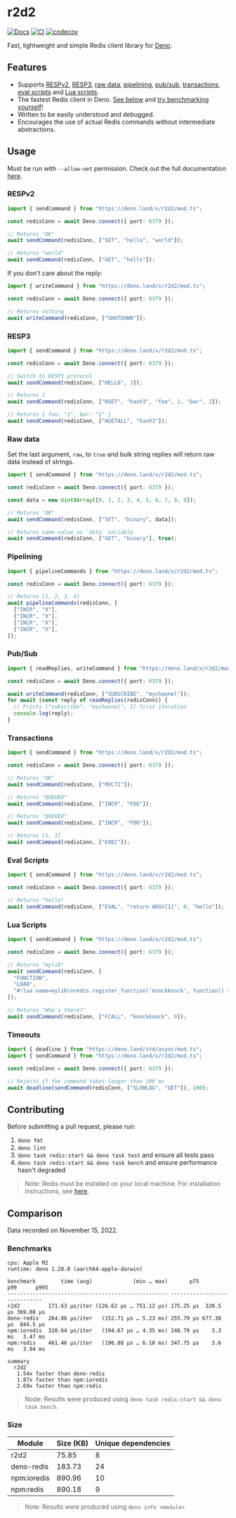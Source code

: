# r2d2

[![Docs](https://doc.deno.land/badge.svg)](https://doc.deno.land/https://deno.land/x/r2d2/mod.ts)
[![CI](https://github.com/iuioiua/r2d2/actions/workflows/ci.yml/badge.svg)](https://github.com/iuioiua/r2d2/actions/workflows/ci.yml)
[![codecov](https://codecov.io/gh/iuioiua/r2d2/branch/main/graph/badge.svg?token=8IDAVSL014)](https://codecov.io/gh/iuioiua/r2d2)

Fast, lightweight and simple Redis client library for
[Deno](https://deno.land/).

## Features

- Supports [RESPv2](#respv2), [RESP3](#resp3), [raw data](#raw-data),
  [pipelining](#pipelining), [pub/sub](#pubsub), [transactions](#transactions),
  [eval scripts](#eval-script) and [Lua scripts](#lua-script).
- The fastest Redis client in Deno. [See below](#benchmarks) and
  [try benchmarking yourself](#contributing)!
- Written to be easily understood and debugged.
- Encourages the use of actual Redis commands without intermediate abstractions.

## Usage

Must be run with `--allow-net` permission. Check out the full documentation
[here](https://doc.deno.land/https://deno.land/x/r2d2/mod.ts).

### RESPv2

```ts
import { sendCommand } from "https://deno.land/x/r2d2/mod.ts";

const redisConn = await Deno.connect({ port: 6379 });

// Returns "OK"
await sendCommand(redisConn, ["SET", "hello", "world"]);

// Returns "world"
await sendCommand(redisConn, ["GET", "hello"]);
```

If you don't care about the reply:

```ts
import { writeCommand } from "https://deno.land/x/r2d2/mod.ts";

const redisConn = await Deno.connect({ port: 6379 });

// Returns nothing
await writeCommand(redisConn, ["SHUTDOWN"]);
```

### RESP3

```ts
import { sendCommand } from "https://deno.land/x/r2d2/mod.ts";

const redisConn = await Deno.connect({ port: 6379 });

// Switch to RESP3 protocol
await sendCommand(redisConn, ["HELLO", 3]);

// Returns 2
await sendCommand(redisConn, ["HSET", "hash3", "foo", 1, "bar", 2]);

// Returns { foo: "1", bar: "2" }
await sendCommand(redisConn, ["HGETALL", "hash3"]);
```

### Raw data

Set the last argument, `raw`, to `true` and bulk string replies will return raw
data instead of strings.

```ts
import { sendCommand } from "https://deno.land/x/r2d2/mod.ts";

const redisConn = await Deno.connect({ port: 6379 });

const data = new Uint8Array([0, 1, 2, 3, 4, 5, 6, 7, 8, 9]);

// Returns "OK"
await sendCommand(redisConn, ["SET", "binary", data]);

// Returns same value as `data` variable
await sendCommand(redisConn, ["GET", "binary"], true);
```

### Pipelining

```ts
import { pipelineCommands } from "https://deno.land/x/r2d2/mod.ts";

const redisConn = await Deno.connect({ port: 6379 });

// Returns [1, 2, 3, 4]
await pipelineCommands(redisConn, [
  ["INCR", "X"],
  ["INCR", "X"],
  ["INCR", "X"],
  ["INCR", "X"],
]);
```

### Pub/Sub

```ts
import { readReplies, writeCommand } from "https://deno.land/x/r2d2/mod.ts";

const redisConn = await Deno.connect({ port: 6379 });

await writeCommand(redisConn, ["SUBSCRIBE", "mychannel"]);
for await (const reply of readReplies(redisConn)) {
  // Prints ["subscribe", "mychannel", 1] first iteration
  console.log(reply);
}
```

### Transactions

```ts
import { sendCommand } from "https://deno.land/x/r2d2/mod.ts";

const redisConn = await Deno.connect({ port: 6379 });

// Returns "OK"
await sendCommand(redisConn, ["MULTI"]);

// Returns "QUEUED"
await sendCommand(redisConn, ["INCR", "FOO"]);

// Returns "QUEUED"
await sendCommand(redisConn, ["INCR", "FOO"]);

// Returns [1, 1]
await sendCommand(redisConn, ["EXEC"]);
```

### Eval Scripts

```ts
import { sendCommand } from "https://deno.land/x/r2d2/mod.ts";

const redisConn = await Deno.connect({ port: 6379 });

// Returns "hello"
await sendCommand(redisConn, ["EVAL", "return ARGV[1]", 0, "hello"]);
```

### Lua Scripts

```ts
import { sendCommand } from "https://deno.land/x/r2d2/mod.ts";

const redisConn = await Deno.connect({ port: 6379 });

// Returns "mylib"
await sendCommand(redisConn, [
  "FUNCTION",
  "LOAD",
  "#!lua name=mylib\nredis.register_function('knockknock', function() return 'Who\\'s there?' end)",
]);

// Returns "Who's there?"
await sendCommand(redisConn, ["FCALL", "knockknock", 0]);
```

### Timeouts

```ts
import { deadline } from "https://deno.land/std/async/mod.ts";
import { sendCommand } from "https://deno.land/x/r2d2/mod.ts";

const redisConn = await Deno.connect({ port: 6379 });

// Rejects if the command takes longer than 100 ms
await deadline(sendCommand(redisConn, ["SLOWLOG", "GET"]), 100);
```

## Contributing

Before submitting a pull request, please run:

1. `deno fmt`
2. `deno lint`
3. `deno task redis:start && deno task test` and ensure all tests pass
4. `deno task redis:start && deno task bench` and ensure performance hasn't
   degraded

> Note: Redis must be installed on your local machine. For installation
> instructions, see [here](https://redis.io/docs/getting-started/installation/).

## Comparison

Data recorded on November 15, 2022.

### Benchmarks

```
cpu: Apple M2
runtime: deno 1.28.0 (aarch64-apple-darwin)

benchmark        time (avg)             (min … max)       p75       p99      p995
--------------------------------------------------- -----------------------------
r2d2         171.63 µs/iter (126.62 µs … 751.12 µs) 175.25 µs  320.5 µs 369.08 µs
deno-redis   264.86 µs/iter   (152.71 µs … 5.23 ms) 255.79 µs 677.38 µs  844.5 µs
npm:ioredis  320.64 µs/iter   (194.67 µs … 4.35 ms) 248.79 µs    3.3 ms   3.47 ms
npm:redis    461.46 µs/iter   (196.88 µs … 6.18 ms) 347.75 µs    3.6 ms   3.94 ms

summary
  r2d2
   1.54x faster than deno-redis
   1.87x faster than npm:ioredis
   2.69x faster than npm:redis
```

> Node: Results were produced using `deno task redis:start && deno task bench`.

### Size

| Module      | Size (KB) | Unique dependencies |
| ----------- | --------- | ------------------- |
| r2d2        | 75.85     | 8                   |
| deno-redis  | 183.73    | 24                  |
| npm:ioredis | 890.96    | 10                  |
| npm:redis   | 890.18    | 9                   |

> Note: Results were produced using `deno info <module>`
